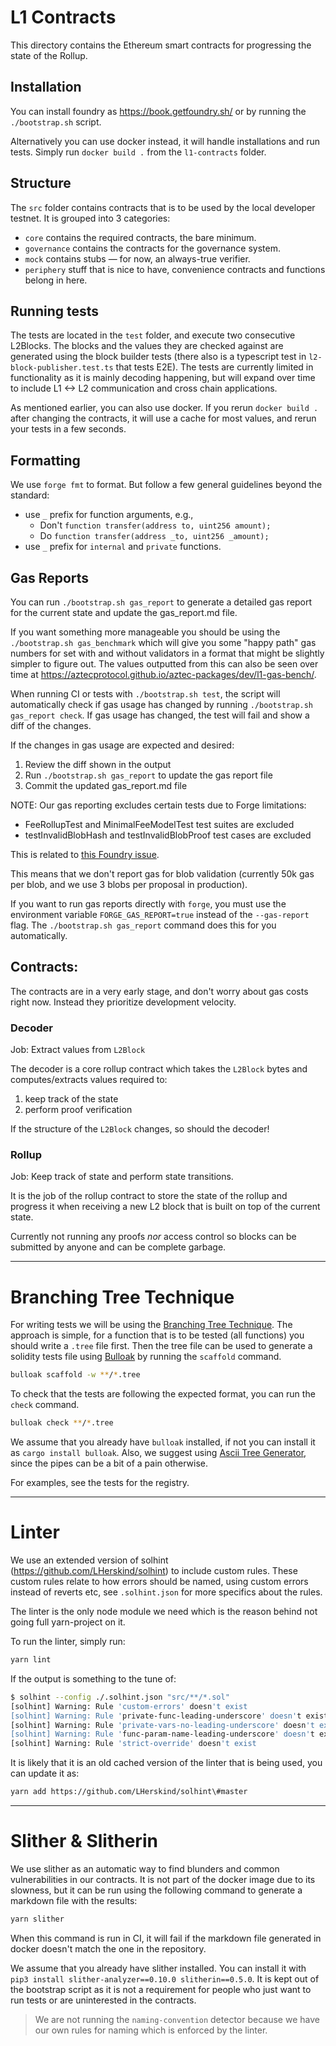 # L1 Contracts

This directory contains the Ethereum smart contracts for progressing the state of the Rollup.

## Installation

You can install foundry as https://book.getfoundry.sh/ or by running the `./bootstrap.sh` script.

Alternatively you can use docker instead, it will handle installations and run tests. Simply run `docker build .` from the `l1-contracts` folder.

## Structure

The `src` folder contains contracts that is to be used by the local developer testnet. It is grouped into 3 categories:

- `core` contains the required contracts, the bare minimum.
- `governance` contains the contracts for the governance system.
- `mock` contains stubs — for now, an always-true verifier.
- `periphery` stuff that is nice to have, convenience contracts and functions belong in here.

## Running tests

The tests are located in the `test` folder, and execute two consecutive L2Blocks. The blocks and the values they are checked against are generated using the block builder tests (there also is a typescript test in `l2-block-publisher.test.ts` that tests E2E). The tests are currently limited in functionality as it is mainly decoding happening, but will expand over time to include L1 <-> L2 communication and cross chain applications.

As mentioned earlier, you can also use docker. If you rerun `docker build .` after changing the contracts, it will use a cache for most values, and rerun your tests in a few seconds.

## Formatting

We use `forge fmt` to format. But follow a few general guidelines beyond the standard:

- use `_` prefix for function arguments, e.g.,
  - Don't `function transfer(address to, uint256 amount);`
  - Do `function transfer(address _to, uint256 _amount);`
- use `_` prefix for `internal` and `private` functions.

## Gas Reports

You can run `./bootstrap.sh gas_report` to generate a detailed gas report for the current state and update the gas_report.md file.

If you want something more manageable you should be using the `./bootstrap.sh gas_benchmark` which will give you some "happy path" gas numbers for set with and without validators in a format that might be slightly simpler to figure out. The values outputted from this can also be seen over time at https://aztecprotocol.github.io/aztec-packages/dev/l1-gas-bench/.

When running CI or tests with `./bootstrap.sh test`, the script will automatically check if gas usage has changed by running `./bootstrap.sh gas_report check`. If gas usage has changed, the test will fail and show a diff of the changes.

If the changes in gas usage are expected and desired:

1. Review the diff shown in the output
2. Run `./bootstrap.sh gas_report` to update the gas report file
3. Commit the updated gas_report.md file

NOTE: Our gas reporting excludes certain tests due to Forge limitations:

- FeeRollupTest and MinimalFeeModelTest test suites are excluded
- testInvalidBlobHash and testInvalidBlobProof test cases are excluded

This is related to [this Foundry issue](https://github.com/foundry-rs/foundry/issues/10074).

This means that we don't report gas for blob validation (currently 50k gas per blob, and we use 3 blobs per proposal in production).

If you want to run gas reports directly with `forge`, you must use the environment variable `FORGE_GAS_REPORT=true` instead of the `--gas-report` flag. The `./bootstrap.sh gas_report` command does this for you automatically.

## Contracts:

The contracts are in a very early stage, and don't worry about gas costs right now. Instead they prioritize development velocity.

### Decoder

Job: Extract values from `L2Block`

The decoder is a core rollup contract which takes the `L2Block` bytes and computes/extracts values required to:

1. keep track of the state
1. perform proof verification

If the structure of the `L2Block` changes, so should the decoder!

### Rollup

Job: Keep track of state and perform state transitions.

It is the job of the rollup contract to store the state of the rollup and progress it when receiving a new L2 block that is built on top of the current state.

Currently not running any proofs _nor_ access control so blocks can be submitted by anyone and can be complete garbage.

---

# Branching Tree Technique

For writing tests we will be using the [Branching Tree Technique](https://www.youtube.com/watch?v=0-EmbNVgFA4).
The approach is simple, for a function that is to be tested (all functions) you should write a `.tree` file first.
Then the tree file can be used to generate a solidity tests file using [Bulloak](https://github.com/alexfertel/bulloak) by running the `scaffold` command.

```bash
bulloak scaffold -w **/*.tree
```

To check that the tests are following the expected format, you can run the `check` command.

```bash
bulloak check **/*.tree
```

We assume that you already have `bulloak` installed, if not you can install it as `cargo install bulloak`.
Also, we suggest using [Ascii Tree Generator](https://marketplace.visualstudio.com/items?itemName=aprilandjan.ascii-tree-generator), since the pipes can be a bit of a pain otherwise.

For examples, see the tests for the registry.

---

# Linter

We use an extended version of solhint (https://github.com/LHerskind/solhint) to include custom rules. These custom rules relate to how errors should be named, using custom errors instead of reverts etc, see `.solhint.json` for more specifics about the rules.

The linter is the only node module we need which is the reason behind not going full yarn-project on it.

To run the linter, simply run:

```bash
yarn lint
```

If the output is something to the tune of:

```bash
$ solhint --config ./.solhint.json "src/**/*.sol"
[solhint] Warning: Rule 'custom-errors' doesn't exist
[solhint] Warning: Rule 'private-func-leading-underscore' doesn't exist
[solhint] Warning: Rule 'private-vars-no-leading-underscore' doesn't exist
[solhint] Warning: Rule 'func-param-name-leading-underscore' doesn't exist
[solhint] Warning: Rule 'strict-override' doesn't exist
```

It is likely that it is an old cached version of the linter that is being used, you can update it as:

```bash
yarn add https://github.com/LHerskind/solhint\#master
```

---

# Slither & Slitherin

We use slither as an automatic way to find blunders and common vulnerabilities in our contracts. It is not part of the docker image due to its slowness, but it can be run using the following command to generate a markdown file with the results:

```bash
yarn slither
```

When this command is run in CI, it will fail if the markdown file generated in docker doesn't match the one in the repository.

We assume that you already have slither installed. You can install it with `pip3 install slither-analyzer==0.10.0 slitherin==0.5.0`. It is kept out of the bootstrap script as it is not a requirement for people who just want to run tests or are uninterested in the contracts.

> We are not running the `naming-convention` detector because we have our own rules for naming which is enforced by the linter.
